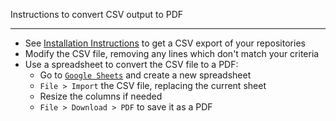 Instructions to convert CSV output to PDF

---

- See [Installation Instructions](../README.md) to get a CSV export of your repositories
- Modify the CSV file, removing any lines which don't match your criteria
- Use a spreadsheet to convert the CSV file to a PDF:
  - Go to [`Google Sheets`](https://sheets.google.com) and create a new spreadsheet
  - `File > Import` the CSV file, replacing the current sheet
  - Resize the columns if needed
  - `File > Download > PDF` to save it as a PDF
